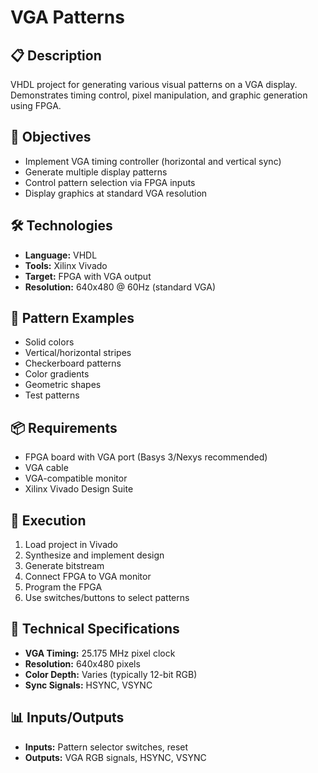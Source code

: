 # VGA Patterns

## 📋 Description
VHDL project for generating various visual patterns on a VGA display. Demonstrates timing control, pixel manipulation, and graphic generation using FPGA.

## 🎯 Objectives
- Implement VGA timing controller (horizontal and vertical sync)
- Generate multiple display patterns
- Control pattern selection via FPGA inputs
- Display graphics at standard VGA resolution

## 🛠️ Technologies
- **Language:** VHDL
- **Tools:** Xilinx Vivado
- **Target:** FPGA with VGA output
- **Resolution:** 640x480 @ 60Hz (standard VGA)

## 🎨 Pattern Examples
- Solid colors
- Vertical/horizontal stripes
- Checkerboard patterns
- Color gradients
- Geometric shapes
- Test patterns

## 📦 Requirements
- FPGA board with VGA port (Basys 3/Nexys recommended)
- VGA cable
- VGA-compatible monitor
- Xilinx Vivado Design Suite

## 🚀 Execution
1. Load project in Vivado
2. Synthesize and implement design
3. Generate bitstream
4. Connect FPGA to VGA monitor
5. Program the FPGA
6. Use switches/buttons to select patterns

## 📐 Technical Specifications
- **VGA Timing:** 25.175 MHz pixel clock
- **Resolution:** 640x480 pixels
- **Color Depth:** Varies (typically 12-bit RGB)
- **Sync Signals:** HSYNC, VSYNC

## 📊 Inputs/Outputs
- **Inputs:** Pattern selector switches, reset
- **Outputs:** VGA RGB signals, HSYNC, VSYNC
